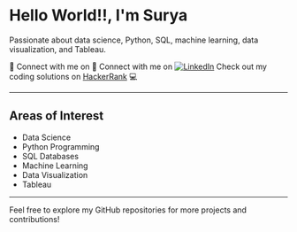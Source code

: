 # Hello World!!, I'm Surya

Passionate about data science, Python, SQL, machine learning, data visualization, and Tableau.

🔗 Connect with me on 🔗 Connect with me on 
[![LinkedIn](https://img.icons8.com/fluent/48/000000/linkedin.png)](https://www.linkedin.com/in/surya-kumar-a05291148) 
Check out my coding solutions on [HackerRank](https://www.hackerrank.com/profile/surya06051999) 💻

---

## Areas of Interest

- Data Science
- Python Programming
- SQL Databases
- Machine Learning
- Data Visualization
- Tableau

---

Feel free to explore my GitHub repositories for more projects and contributions!


